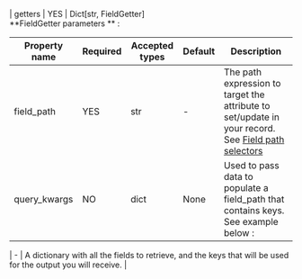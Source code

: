 | getters | YES | Dict[str,&nbsp;FieldGetter] <br /> **FieldGetter parameters ** : <table>  <thead>  <tr>  <th>Property name</th>  <th>Required</th>  <th>Accepted types</th>  <th>Default</th>  <th>Description</th>  </tr>  </thead>  <tbody>  <tr>  <td>field_path</td>  <td>YES</td>  <td>str</td>  <td>-</td>  <td>The path expression to target the attribute to set/update in your record. See [Field path selectors](../basics/field_path_selectors.md)</td>  </tr>  <tr>  <td>query_kwargs</td>  <td>NO</td>  <td>dict</td>  <td>None</td>  <td> Used to pass data to populate a field_path that contains keys. See example below :</td>  </tr>  </tbody>  </table> | - | A dictionary with all the fields to retrieve, and the keys that will be used for the output you will receive. |